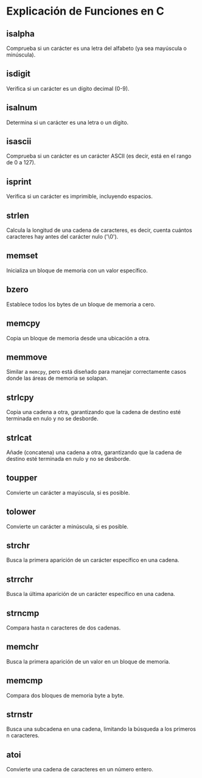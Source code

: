 # Explicación de Funciones en C

## isalpha
Comprueba si un carácter es una letra del alfabeto (ya sea mayúscula o minúscula).

## isdigit
Verifica si un carácter es un dígito decimal (0-9).

## isalnum
Determina si un carácter es una letra o un dígito.

## isascii
Comprueba si un carácter es un carácter ASCII (es decir, está en el rango de 0 a 127).

## isprint
Verifica si un carácter es imprimible, incluyendo espacios.

## strlen
Calcula la longitud de una cadena de caracteres, es decir, cuenta cuántos caracteres hay antes del carácter nulo ('\0').

## memset
Inicializa un bloque de memoria con un valor específico.

## bzero
Establece todos los bytes de un bloque de memoria a cero.

## memcpy
Copia un bloque de memoria desde una ubicación a otra.

## memmove
Similar a `memcpy`, pero está diseñado para manejar correctamente casos donde las áreas de memoria se solapan.

## strlcpy
Copia una cadena a otra, garantizando que la cadena de destino esté terminada en nulo y no se desborde.

## strlcat
Añade (concatena) una cadena a otra, garantizando que la cadena de destino esté terminada en nulo y no se desborde.

## toupper
Convierte un carácter a mayúscula, si es posible.

## tolower
Convierte un carácter a minúscula, si es posible.

## strchr
Busca la primera aparición de un carácter específico en una cadena.

## strrchr
Busca la última aparición de un carácter específico en una cadena.

## strncmp
Compara hasta n caracteres de dos cadenas.

## memchr
Busca la primera aparición de un valor en un bloque de memoria.

## memcmp
Compara dos bloques de memoria byte a byte.

## strnstr
Busca una subcadena en una cadena, limitando la búsqueda a los primeros n caracteres.

## atoi
Convierte una cadena de caracteres en un número entero.
